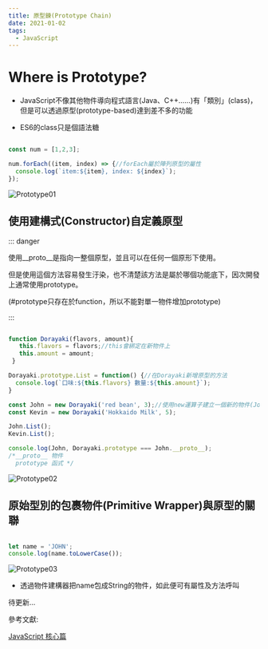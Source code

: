```yaml
---
title: 原型鍊(Prototype Chain)
date: 2021-01-02
tags:
  - JavaScript
---
```


# Where is Prototype?

- JavaScript不像其他物件導向程式語言(Java、C++......)有「類別」(class)，
但是可以透過原型(prototype-based)達到差不多的功能

- ES6的class只是個語法糖

```javascript

const num = [1,2,3];

num.forEach((item, index) => {//forEach屬於陣列原型的屬性
  console.log(`item:${item}, index: ${index}`);
});

```

![Prototype01](https://i.imgur.com/4WcM0ji.png)

## 使用建構式(Constructor)自定義原型

::: danger

<p />
<p>使用__proto__是指向一整個原型，並且可以在任何一個原形下使用。</p>
<p>但是使用這個方法容易發生汙染，也不清楚該方法是屬於哪個功能底下，因次開發上通常使用prototype。</p>
<p>(#prototype只存在於function，所以不能對單一物件增加prototype)</p>

:::

```javascript

function Dorayaki(flavors, amount){
   this.flavors = flavors;//this會綁定在新物件上
   this.amount = amount;
 }

Dorayaki.prototype.List = function() {//在Dorayaki新增原型的方法
  console.log(`口味:${this.flavors} 數量:${this.amount}`);
}

const John = new Dorayaki('red bean', 3);//使用new運算子建立一個新的物件(John實體)，並且連結原本的建構物件(Dorayaki)
const Kevin = new Dorayaki('Hokkaido Milk', 5);

John.List();
Kevin.List();

console.log(John, Dorayaki.prototype === John.__proto__);
/*__proto__ 物件
  prototype 函式 */

```

![Prototype02](https://i.imgur.com/JFqIuTd.png)

## 原始型別的包裹物件(Primitive Wrapper)與原型的關聯

```javascript

let name = 'JOHN';
console.log(name.toLowerCase());

```

![Prototype03](https://i.imgur.com/1c6txaY.png)


- 透過物件建構器把name包成String的物件，如此便可有屬性及方法呼叫

待更新...

參考文獻:<br/>

[JavaScript 核心篇](https://www.hexschool.com/courses/js-core.html "Title")<br/>

<Vssue  />